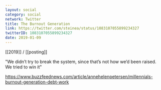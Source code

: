 ```yaml
---
layout: social
category: social
network: Twitter
title: The Burnout Generation
link: https://twitter.com/steinea/status/1083107055899234327
twitterID: 1083107055899234327
date: 2019-01-09
---
```


[[2019]] / [[posting]]

"We didn’t try to break the system, since that’s not how we’d been raised. We tried to win it"

<https://www.buzzfeednews.com/article/annehelenpetersen/millennials-burnout-generation-debt-work>
